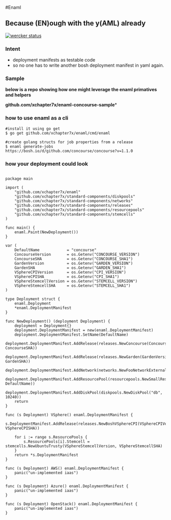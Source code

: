 #Enaml
## Because (EN)ough with the y(AML) already

[![wercker status](https://app.wercker.com/status/598e34535cfd9cb173a1bdb633c9005b/s/master "wercker status")](https://app.wercker.com/project/bykey/598e34535cfd9cb173a1bdb633c9005b)

### Intent
- deployment manifests as testable code
- so no one has to write another bosh deployment manifest in yaml again.

### Sample

**below is a repo showing how one might leverage the enaml primatives and
helpers**

**github.com/xchapter7x/enaml-concourse-sample***


### how to use enaml as a cli
```
#install it using go get
$ go get github.com/xchapter7x/enaml/cmd/enaml

#create golang structs for job properties from a release
$ enaml generate-jobs https://bosh.io/d/github.com/concourse/concourse?v=1.1.0
```



### how your deployment could look
```golang

package main

import (
	"github.com/xchapter7x/enaml"
	"github.com/xchapter7x/standard-components/diskpools"
	"github.com/xchapter7x/standard-components/networks"
	"github.com/xchapter7x/standard-components/releases"
	"github.com/xchapter7x/standard-components/resourcepools"
	"github.com/xchapter7x/standard-components/stemcells"
)

func main() {
	enaml.Paint(NewDeployment())
}

var (
	DefaultName            = "concourse"
	ConcourseVersion       = os.Getenv("CONCOURSE_VERSION")
	ConcourseSHA           = os.Getenv("CONCOURSE_SHA1")
	GardenVersion          = os.Getenv("GARDEN_VERSION")
	GardenSHA              = os.Getenv("GARDEN_SHA1")
	VSphereCPIVersion      = os.Getenv("CPI_VERSION")
	VSphereCPISHA          = os.Getenv("CPI_SHA1")
	VSphereStemcellVersion = os.Getenv("STEMCELL_VERSION")
	VSphereStemcellSHA     = os.Getenv("STEMCELL_SHA1")
)

type Deployment struct {
	enaml.Deployment
	*enaml.DeploymentManifest
}

func NewDeployment() (deployment Deployment) {
	deployment = Deployment{}
	deployment.DeploymentManifest = new(enaml.DeploymentManifest)
	deployment.DeploymentManifest.SetName(DefaultName)
	deployment.DeploymentManifest.AddRelease(releases.NewConcourse(ConcourseVersion, ConcourseSHA))
	deployment.DeploymentManifest.AddRelease(releases.NewGarden(GardenVersion, GardenSHA))
	deployment.DeploymentManifest.AddNetwork(networks.NewFooNetworkExternal(DefaultName))
	deployment.DeploymentManifest.AddResourcePool(resourcepools.NewSmallResource(DefaultName, DefaultName))
	deployment.DeploymentManifest.AddDiskPool(diskpools.NewDiskPool("db", 10240))
	return
}

func (s Deployment) VSphere() enaml.DeploymentManifest {
	s.DeploymentManifest.AddRelease(releases.NewBoshVSphereCPI(VSphereCPIVersion, VSphereCPISHA))

	for i := range s.ResourcePools {
		s.ResourcePools[i].Stemcell = stemcells.NewUbuntuTrusty(VSphereStemcellVersion, VSphereStemcellSHA)
	}
	return *s.DeploymentManifest
}

func (s Deployment) AWS() enaml.DeploymentManifest {
	panic("un-implemented iaas")
}

func (s Deployment) Azure() enaml.DeploymentManifest {
	panic("un-implemented iaas")
}

func (s Deployment) OpenStack() enaml.DeploymentManifest {
	panic("un-implemented iaas")
}
```
